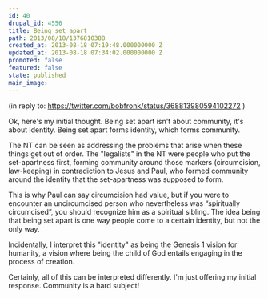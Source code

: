 ```yaml
---
id: 40
drupal_id: 4556
title: Being set apart
path: 2013/08/18/1376810388
created_at: 2013-08-18 07:19:48.000000000 Z
updated_at: 2013-08-18 07:34:02.000000000 Z
promoted: false
featured: false
state: published
main_image: 
---
```

(in reply to: https://twitter.com/bobfronk/status/368813980594102272 )   

Ok, here's my initial thought. Being set apart isn't about community, it's about identity. Being set apart forms identity, which forms community. 

The NT can be seen as addressing the problems that arise when these things get out of order. The "legalists" in the NT were people who put the set-apartness first, forming community around those markers (circumcision, law-keeping) in contradiction to Jesus and Paul, who formed community around the identity that the set-apartness was supposed to form. 

This is why Paul can say circumcision had value, but if you were to encounter an uncircumcised person who nevertheless was “spiritually circumcised”, you should recognize him as a spiritual sibling. The idea being that being set apart is one way people come to a certain identity, but not the only way.

Incidentally, I interpret this "identity" as being the Genesis 1 vision for humanity, a vision where being the child of God entails engaging in the process of creation.

Certainly, all of this can be interpreted differently. I'm just offering my initial response. Community is a hard subject!

  
